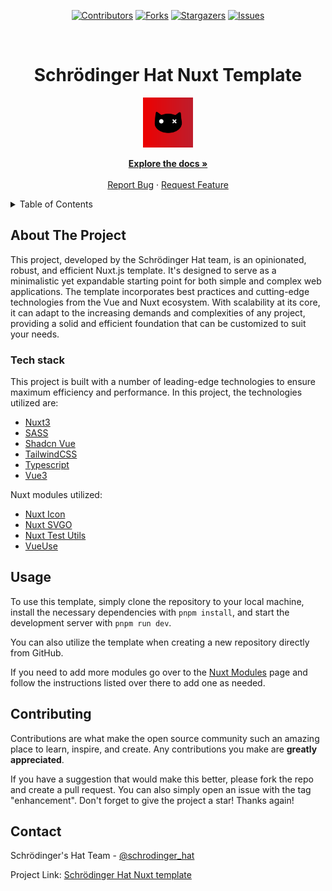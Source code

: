 <div align='center'>

[![Contributors][contributors-shield]][contributors-url]
[![Forks][forks-shield]][forks-url]
[![Stargazers][stars-shield]][stars-url]
[![Issues][issues-shield]][issues-url]

</div>

<!-- PROJECT LOGO -->
<br />
<div align="center">
  <h1>Schrödinger Hat Nuxt Template</h1>

  <a href="https://github.com/Schrodinger-Hat/template">
    <img src="assets/svg/sh-logo.svg" alt="Logo" width="80" height="80">
  </a>

  <p align="center">
    <a href="https://github.com/Schrodinger-Hat/template/blob/main/README.md"><strong>Explore the docs »</strong></a>
    <br />
    <br />
    <a href="https://github.com/Schrodinger-Hat/Template/issues">Report Bug</a>
    ·
    <a href="https://github.com/Schrodinger-Hat/Template/issues">Request Feature</a>
  </p>
</div>

<!-- TABLE OF CONTENTS -->
<details>
  <summary>Table of Contents</summary>
  <ol>
    <li>
      <a href="#about-the-project">About The Project</a>
      <ul>
        <li><a href="#tech-stack">Built With</a></li>
      </ul>
    </li>
    <li><a href="#usage">Usage</a></li>
    <li><a href="#contributing">Contributing</a></li>
    <li><a href="#contact">Contact</a></li>
  </ol>
</details>

<!-- ABOUT THE PROJECT -->
## About The Project

This project, developed by the Schrödinger Hat team, is an opinionated, robust, and efficient Nuxt.js template. It's designed to serve as a minimalistic yet expandable starting point for both simple and complex web applications. The template incorporates best practices and cutting-edge technologies from the Vue and Nuxt ecosystem. With scalability at its core, it can adapt to the increasing demands and complexities of any project, providing a solid and efficient foundation that can be customized to suit your needs.

### Tech stack

This project is built with a number of leading-edge technologies to ensure maximum efficiency and performance.
In this project, the technologies utilized are:

- [Nuxt3](https://nuxt.com/)
- [SASS](https://sass-lang.com/)
- [Shadcn Vue](https://www.shadcn-vue.com/)
- [TailwindCSS](https://tailwindcss.com/)
- [Typescript](https://www.typescriptlang.org/)
- [Vue3](https://vuejs.org/)

Nuxt modules utilized:
- [Nuxt Icon ](https://nuxt.com/modules/icon)
- [Nuxt SVGO](https://nuxt.com/modules/nuxt-svgo)
- [Nuxt Test Utils](https://github.com/nuxt/test-utils)
- [VueUse](https://nuxt.com/modules/vueuse)

## Usage

To use this template, simply clone the repository to your local machine, install the necessary dependencies with `pnpm install`, and start the development server with `pnpm run dev`.

You can also utilize the template when creating a new repository directly from GitHub.

If you need to add more modules go over to the [Nuxt Modules](https://nuxt.com/modules) page and follow the instructions listed over there to add one as needed.

## Contributing

Contributions are what make the open source community such an amazing place to learn, inspire, and create. Any contributions you make are **greatly appreciated**.

If you have a suggestion that would make this better, please fork the repo and create a pull request. You can also simply open an issue with the tag "enhancement".
Don't forget to give the project a star! Thanks again!

<!-- CONTACT -->

## Contact

Schrödinger's Hat Team - [@schrodinger_hat](mailto:schrodinger.hat.show@gmail.com)

Project Link: [Schrödinger Hat Nuxt template](https://github.com/Schrodinger-Hat/sh-nuxt-template)

<!-- MARKDOWN LINKS & IMAGES -->
<!-- https://www.markdownguide.org/basic-syntax/#reference-style-links -->

[contributors-shield]: https://img.shields.io/github/contributors/Schrodinger-Hat/sh-nuxt-template.svg?style=for-the-badge
[contributors-url]: https://github.com/Schrodinger-Hat/sh-nuxt-template/graphs/contributors
[forks-shield]: https://img.shields.io/github/forks/Schrodinger-Hat/sh-nuxt-template.svg?style=for-the-badge
[forks-url]: https://github.com/Schrodinger-Hat/sh-nuxt-template/network/members
[stars-shield]: https://img.shields.io/github/stars/Schrodinger-Hat/sh-nuxt-template?style=for-the-badge
[stars-url]: https://github.com/Schrodinger-Hat/sh-nuxt-template/stargazers
[issues-shield]: https://img.shields.io/github/issues/Schrodinger-Hat/sh-nuxt-template.svg?style=for-the-badge
[issues-url]: https://github.com/Schrodinger-Hat/sh-nuxt-template/issues
